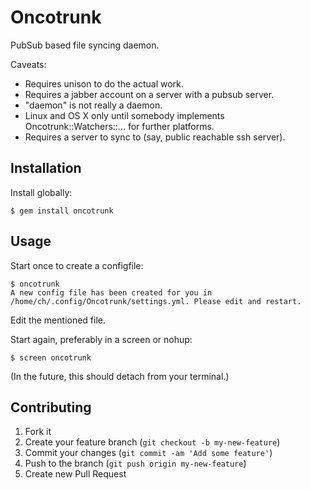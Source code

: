 # Oncotrunk

PubSub based file syncing daemon.

Caveats:

- Requires unison to do the actual work.
- Requires a jabber account on a server with a pubsub server.
- "daemon" is not really a daemon.
- Linux and OS X only until somebody implements Oncotrunk::Watchers::... for further platforms.
- Requires a server to sync to (say, public reachable ssh server).

## Installation

Install globally:

    $ gem install oncotrunk

## Usage

Start once to create a configfile:

    $ oncotrunk
    A new config file has been created for you in /home/ch/.config/Oncotrunk/settings.yml. Please edit and restart.

Edit the mentioned file.

Start again, preferably in a screen or nohup:

    $ screen oncotrunk

(In the future, this should detach from your terminal.)


## Contributing

1. Fork it
2. Create your feature branch (`git checkout -b my-new-feature`)
3. Commit your changes (`git commit -am 'Add some feature'`)
4. Push to the branch (`git push origin my-new-feature`)
5. Create new Pull Request
